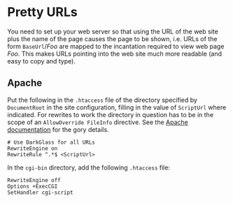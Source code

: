 # Pretty URLs

You need to set up your web server so that using the URL of the web site plus the name of the page causes the page to be shown, i.e. URLs of the form `BaseUrl`/_Foo_ are mapped to the incantation required to view web page _Foo_. This makes URLs pointing into the web site much more readable (and easy to copy and type).

## Apache

Put the following in the `.htaccess` file of the directory specified by `DocumentRoot` in the site configuration, filling in the value of `ScriptUrl` where indicated. For rewrites to work the directory in question has to be in the scope of an `AllowOverride FileInfo` directive. See the [Apache documentation](https://httpd.apache.org/docs/) for the gory details.

    # Use DarkGlass for all URLs
    RewriteEngine on
    RewriteRule ^.*$ <ScriptUrl>

In the `cgi-bin` directory, add the following `.htaccess` file:

    RewriteEngine off
    Options +ExecCGI
    SetHandler cgi-script
